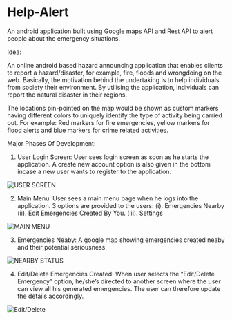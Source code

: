 # Help-Alert
An android application built using Google maps API and Rest API to alert people about the emergency situations.

Idea:

An online android based hazard announcing application that enables clients to report a hazard/disaster, for example, fire, floods and wrongdoing on the web. Basically, the motivation behind the undertaking is to help individuals from society  their environment. By utilising the application, individuals can report the natural disaster in their regions.

The locations pin-pointed on the map would be shown as custom markers having different colors to uniquely identify the type of activity being carried out.
For example:
Red markers for fire emergencies, yellow markers for flood alerts and blue markers for crime related activities.


Major Phases Of Development:

1. User Login Screen:
User sees login screen as soon as he starts the application. A create new account option is also given in the bottom incase a new user wants to register to the application.

![USER SCREEN](https://ibin.co/4J5sFOVM3WWR.png)

2. Main Menu:
User sees a main menu page when he logs into the application. 3 options are provided to the users:
  (i). Emergencies Nearby
  (ii). Edit Emergencies Created By You.
  (iii). Settings
  
 ![MAIN MENU](https://ibin.co/4J5uQGx8cpld.png)
 
3. Emergencies Neaby: A google map showing emergencies created neaby and their potential seriousness.

![NEARBY STATUS](https://ibin.co/4J5slEyIssZ2.png)


4. Edit/Delete Emergencies Created:
When user selects the “Edit/Delete Emergency” option, he/she’s directed to another screen where the user can view all his generated emergencies. The user can therefore update the details accordingly.

![Edit/Delete](https://ibin.co/4J5uocq6CRef.png)




